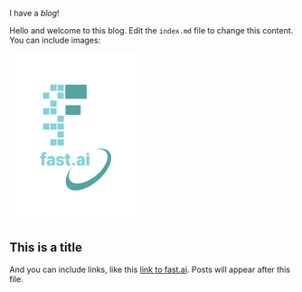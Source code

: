 I have a *blog*!

Hello and welcome to this blog. Edit the `index.md` file to change this content. You can include images:

![Image of fast.ai logo](images/logo.png)

## This is a title

And you can include links, like this [link to fast.ai](https://www.fast.ai). Posts will appear after this file.
